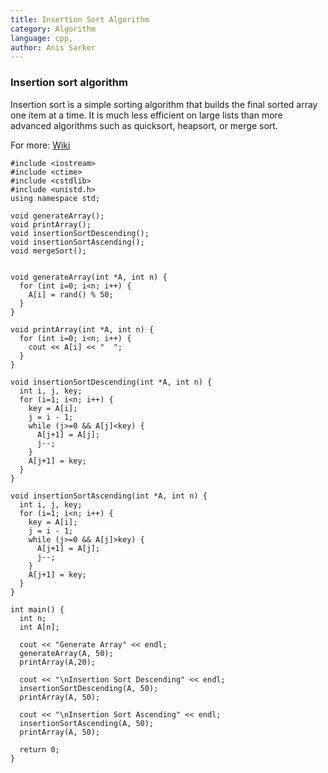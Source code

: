 ```yaml
---
title: Insertion Sort Algorithm
category: Algorithm
language: cpp,
author: Anis Sarker
---
```


### Insertion sort algorithm

Insertion sort is a simple sorting algorithm that builds the final sorted array one item at a time. It is much less efficient on large lists than more advanced algorithms such as quicksort, heapsort, or merge sort.

For more: [Wiki](https://en.wikipedia.org/wiki/Insertion_sort)

```
#include <iostream>
#include <ctime>
#include <cstdlib>
#include <unistd.h>
using namespace std;

void generateArray();
void printArray();
void insertionSortDescending();
void insertionSortAscending();
void mergeSort();


void generateArray(int *A, int n) {
  for (int i=0; i<n; i++) {
    A[i] = rand() % 50;
  }
}

void printArray(int *A, int n) {
  for (int i=0; i<n; i++) {
    cout << A[i] << "  ";
  }
}

void insertionSortDescending(int *A, int n) {
  int i, j, key;
  for (i=1; i<n; i++) {
    key = A[i];
    j = i - 1;
    while (j>=0 && A[j]<key) {
      A[j+1] = A[j];
      j--;
    }
    A[j+1] = key;
  }
}

void insertionSortAscending(int *A, int n) {
  int i, j, key;
  for (i=1; i<n; i++) {
    key = A[i];
    j = i - 1;
    while (j>=0 && A[j]>key) {
      A[j+1] = A[j];
      j--;
    }
    A[j+1] = key;
  }
}

int main() {
  int n;
  int A[n];

  cout << "Generate Array" << endl;
  generateArray(A, 50);
  printArray(A,20);

  cout << "\nInsertion Sort Descending" << endl;
  insertionSortDescending(A, 50);
  printArray(A, 50);

  cout << "\nInsertion Sort Ascending" << endl;
  insertionSortAscending(A, 50);
  printArray(A, 50);

  return 0;
}
```
